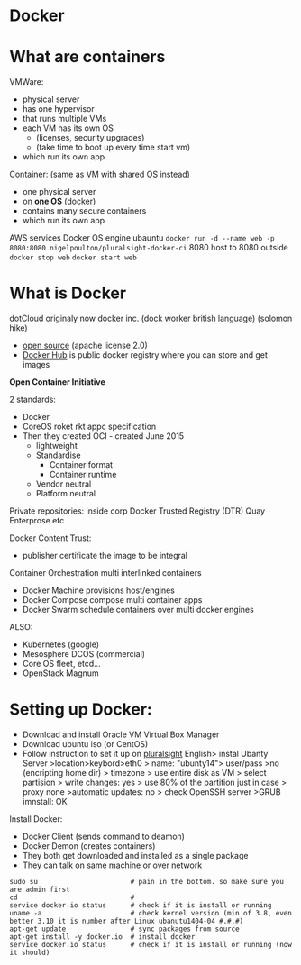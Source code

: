 

# Docker

# What are containers

VMWare: 
* physical server
* has one hypervisor
* that runs multiple VMs
* each VM has its own OS 
   * (licenses, security upgrades) 
   * (take time to boot up every time start vm)
* which run its own app

Container: (same as VM with shared OS instead)
* one physical server
* on **one OS** (docker)
* contains many secure containers
* which run its own app

AWS services Docker OS engine ubauntu
`docker run -d --name web -p 8080:8080 nigelpoulton/pluralsight-docker-ci`
8080 host to 8080 outside
`docker stop web`
`docker start web`


# What is Docker
dotCloud originaly now docker inc. (dock worker british language) (solomon hike) 
* [open source](https://github.com/docker/docker) (apache license 2.0)
* [Docker Hub](https://hub.docker.com/) is public docker registry where you can store and get images

**Open Container Initiative**

2 standards:
* Docker
* CoreOS roket rkt appc specification
* Then they created OCI - created June 2015
   * lightweight
   * Standardise 
      * Container format
      * Container runtime
   * Vendor neutral
   * Platform neutral

Private repositories:
inside corp
Docker Trusted Registry (DTR)
Quay Enterprose
etc

Docker Content Trust: 
* publisher certificate the image to be integral
 
Container Orchestration 
multi interlinked containers
* Docker Machine
  provisions host/engines
* Docker Compose
  compose multi container apps
* Docker Swarm
  schedule containers over multi docker engines

ALSO:
* Kubernetes (google)
* Mesosphere DCOS (commercial)
* Core OS fleet, etcd... 
* OpenStack Magnum 


# Setting up Docker:


* Download and install Oracle VM Virtual Box Manager
* Download ubuntu iso (or CentOS)
* Follow instruction to set it up on [pluralsight](https://app.pluralsight.com/player?course=docker-deep-dive&author=nigel-poulton&name=docker-deep-dive-m3&clip=3&mode=live) 
 English> instal Ubanty Server >location>keybord>eth0 > name: "ubunty14"> user/pass >no (encripting home dir) > timezone >
use entire disk as VM > select partision > write changes: yes > use 80% of the partition just in case > proxy none >automatic updates: no > check OpenSSH server >GRUB imnstall: OK


Install Docker:
* Docker Client (sends command to deamon)
* Docker Demon (creates containers)
* They both get downloaded and installed as a single package
* They can talk on same machine or over network


```
sudo su                       # pain in the bottom. so make sure you are admin first
cd                            # 
service docker.io status      # check if it is install or running
uname -a                      # check kernel version (min of 3.8, even better 3.10 it is number after Linux ubanutu1404-04 #.#.#)
apt-get update                # sync packages from source
apt-get install -y docker.io  # install docker
service docker.io status      # check if it is install or running (now it should)
```



